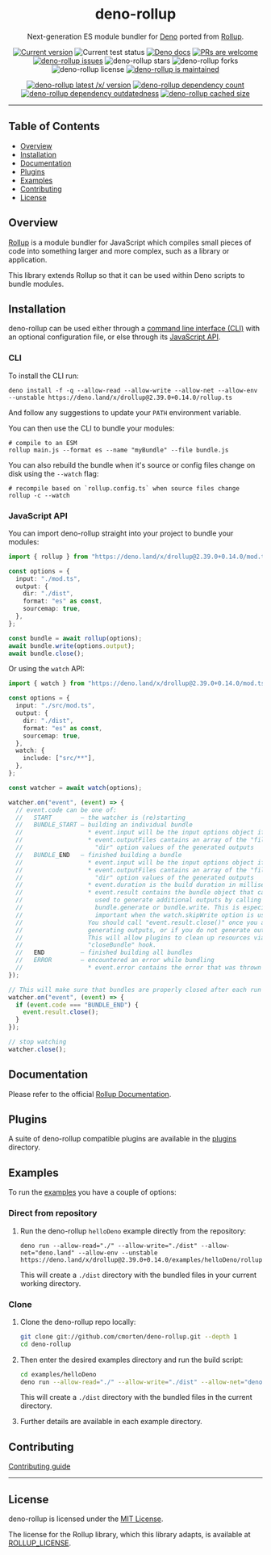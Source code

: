 <p align="center">
  <h1 align="center">deno-rollup</h1>
</p>
<p align="center">
Next-generation ES module bundler for <a href="https://deno.land/">Deno</a> ported from <a href="https://github.com/rollup/rollup">Rollup</a>.</p>
<p align="center">
   <a href="https://github.com/cmorten/deno-rollup/tags/"><img src="https://img.shields.io/github/tag/cmorten/deno-rollup" alt="Current version" /></a>
   <img src="https://github.com/cmorten/deno-rollup/workflows/Test/badge.svg" alt="Current test status" />
   <a href="https://doc.deno.land/https/deno.land/x/drollup/mod.ts"><img src="https://doc.deno.land/badge.svg" alt="Deno docs" /></a>
   <a href="http://makeapullrequest.com"><img src="https://img.shields.io/badge/PRs-welcome-brightgreen.svg" alt="PRs are welcome" /></a>
   <a href="https://github.com/cmorten/deno-rollup/issues/"><img src="https://img.shields.io/github/issues/cmorten/deno-rollup" alt="deno-rollup issues" /></a>
   <img src="https://img.shields.io/github/stars/cmorten/deno-rollup" alt="deno-rollup stars" />
   <img src="https://img.shields.io/github/forks/cmorten/deno-rollup" alt="deno-rollup forks" />
   <img src="https://img.shields.io/github/license/cmorten/deno-rollup" alt="deno-rollup license" />
   <a href="https://github.com/cmorten/deno-rollup/graphs/commit-activity"><img src="https://img.shields.io/badge/Maintained%3F-yes-green.svg" alt="deno-rollup is maintained" /></a>
</p>
<p align="center">
   <a href="https://deno.land/x/drollup"><img src="https://img.shields.io/endpoint?url=https%3A%2F%2Fdeno-visualizer.danopia.net%2Fshields%2Flatest-version%2Fx%2Fdrollup%2Fmod.ts" alt="deno-rollup latest /x/ version" /></a>
   <a href="https://deno-visualizer.danopia.net/dependencies-of/https/deno.land/x/drollup/mod.ts"><img src="https://img.shields.io/endpoint?url=https%3A%2F%2Fdeno-visualizer.danopia.net%2Fshields%2Fdep-count%2Fx%2Fdrollup%2Fmod.ts" alt="deno-rollup dependency count" /></a>
   <a href="https://deno-visualizer.danopia.net/dependencies-of/https/deno.land/x/drollup/mod.ts"><img src="https://img.shields.io/endpoint?url=https%3A%2F%2Fdeno-visualizer.danopia.net%2Fshields%2Fupdates%2Fx%2Fdrollup%2Fmod.ts" alt="deno-rollup dependency outdatedness" /></a>
   <a href="https://deno-visualizer.danopia.net/dependencies-of/https/deno.land/x/drollup/mod.ts"><img src="https://img.shields.io/endpoint?url=https%3A%2F%2Fdeno-visualizer.danopia.net%2Fshields%2Fcache-size%2Fx%2Fdrollup%2Fmod.ts" alt="deno-rollup cached size" /></a>
</p>

---

## Table of Contents

- [Overview](#overview)
- [Installation](#installation)
- [Documentation](#documentation)
- [Plugins](#plugins)
- [Examples](#examples)
- [Contributing](#contributing)
- [License](#license)

## Overview

[Rollup](https://github.com/rollup/rollup) is a module bundler for JavaScript which compiles small pieces of code into something larger and more complex, such as a library or application.

This library extends Rollup so that it can be used within Deno scripts to bundle modules.

## Installation

deno-rollup can be used either through a [command line interface (CLI)](https://rollupjs.org/guide/en/#command-line-reference) with an optional configuration file, or else through its [JavaScript API](https://rollupjs.org/guide/en/#javascript-api).

### CLI

To install the CLI run:

```console
deno install -f -q --allow-read --allow-write --allow-net --allow-env --unstable https://deno.land/x/drollup@2.39.0+0.14.0/rollup.ts
```

And follow any suggestions to update your `PATH` environment variable.

You can then use the CLI to bundle your modules:

```console
# compile to an ESM
rollup main.js --format es --name "myBundle" --file bundle.js
```

You can also rebuild the bundle when it's source or config files change on disk using the `--watch` flag:

```console
# recompile based on `rollup.config.ts` when source files change
rollup -c --watch
```

### JavaScript API

You can import deno-rollup straight into your project to bundle your modules:

```ts
import { rollup } from "https://deno.land/x/drollup@2.39.0+0.14.0/mod.ts";

const options = {
  input: "./mod.ts",
  output: {
    dir: "./dist",
    format: "es" as const,
    sourcemap: true,
  },
};

const bundle = await rollup(options);
await bundle.write(options.output);
await bundle.close();
```

Or using the `watch` API:

```ts
import { watch } from "https://deno.land/x/drollup@2.39.0+0.14.0/mod.ts";

const options = {
  input: "./src/mod.ts",
  output: {
    dir: "./dist",
    format: "es" as const,
    sourcemap: true,
  },
  watch: {
    include: ["src/**"],
  },
};

const watcher = await watch(options);

watcher.on("event", (event) => {
  // event.code can be one of:
  //   START        — the watcher is (re)starting
  //   BUNDLE_START — building an individual bundle
  //                  * event.input will be the input options object if present
  //                  * event.outputFiles cantains an array of the "file" or
  //                    "dir" option values of the generated outputs
  //   BUNDLE_END   — finished building a bundle
  //                  * event.input will be the input options object if present
  //                  * event.outputFiles cantains an array of the "file" or
  //                    "dir" option values of the generated outputs
  //                  * event.duration is the build duration in milliseconds
  //                  * event.result contains the bundle object that can be
  //                    used to generate additional outputs by calling
  //                    bundle.generate or bundle.write. This is especially
  //                    important when the watch.skipWrite option is used.
  //                  You should call "event.result.close()" once you are done
  //                  generating outputs, or if you do not generate outputs.
  //                  This will allow plugins to clean up resources via the
  //                  "closeBundle" hook.
  //   END          — finished building all bundles
  //   ERROR        — encountered an error while bundling
  //                  * event.error contains the error that was thrown
});

// This will make sure that bundles are properly closed after each run
watcher.on("event", (event) => {
  if (event.code === "BUNDLE_END") {
    event.result.close();
  }
});

// stop watching
watcher.close();
```

## Documentation

Please refer to the official [Rollup Documentation](https://rollupjs.org).

## Plugins

A suite of deno-rollup compatible plugins are available in the [plugins](./plugins) directory.

## Examples

To run the [examples](./examples) you have a couple of options:

### Direct from repository

1. Run the deno-rollup `helloDeno` example directly from the repository:

   ```console
   deno run --allow-read="./" --allow-write="./dist" --allow-net="deno.land" --allow-env --unstable https://deno.land/x/drollup@2.39.0+0.14.0/examples/helloDeno/rollup.build.ts
   ```

   This will create a `./dist` directory with the bundled files in your current working directory.

### Clone

1. Clone the deno-rollup repo locally:

   ```bash
   git clone git://github.com/cmorten/deno-rollup.git --depth 1
   cd deno-rollup
   ```

1. Then enter the desired examples directory and run the build script:

   ```bash
   cd examples/helloDeno
   deno run --allow-read="./" --allow-write="./dist" --allow-net="deno.land" --allow-env --unstable ./rollup.build.ts
   ```

   This will create a `./dist` directory with the bundled files in the current directory.

1. Further details are available in each example directory.

## Contributing

[Contributing guide](https://github.com/cmorten/deno-rollup/blob/main/.github/CONTRIBUTING.md)

---

## License

deno-rollup is licensed under the [MIT License](./LICENSE.md).

The license for the Rollup library, which this library adapts, is available at [ROLLUP_LICENSE](./ROLLUP_LICENSE.md).
